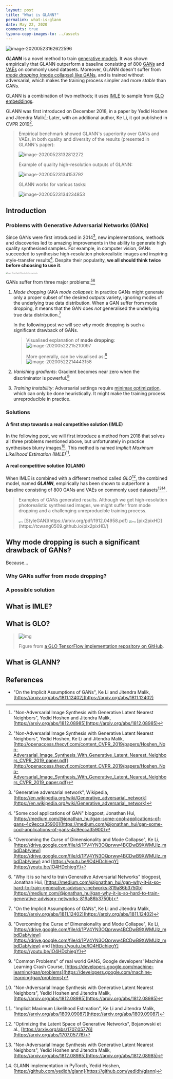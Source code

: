 ```yaml
---
layout: post
title: "What is GLANN?"
permalink: what-is-glann
date: May 22, 2020
comments: true
typora-copy-images-to: ../assets
---
```


![image-20200523162622596](../assets/image-20200523162622596.png)

***GLANN*** is a novel method to train [generative models](https://en.wikipedia.org/wiki/Generative_model). It was shown empirically that GLANN outperform a baseline consisting of 800 [GANs]([https://en.wikipedia.org/wiki/Generative_adversarial_network](https://en.wikipedia.org/wiki/Generative_adversarial_network)) and [VAEs](https://towardsdatascience.com/understanding-variational-autoencoders-vaes-f70510919f73) on commonly used datasets. Moreover, GLANN doesn't suffer from [*mode dropping* (mode collapse) like GANs](#why-mode-dropping-is-such-a-significant-drawback-of-gans), and is trained without adversarial, which makes the training process simpler and more *stable* than GANs. 

GLANN is a combination of two methods; it uses [IMLE](what-is-imle) to sample from [GLO embeddings](what-is-glo).

GLANN was first introduced on December 2018, in a paper by Yedid Hoshen and Jitendra Malik[^9]; Later, with an additional author, Ke Li, it got published in CVPR 2019[^11].

>Empirical benchmark showed GLANN's superiority over GANs and VAEs, in both quality and diversity of the results (presented in GLANN's paper):
>
>![image-20200523132812272](../assets/image-20200523132812272.png)
>
>Example of quality high-resolution outputs of GLANN:
>
>![image-20200523134153792](../assets/image-20200523134153792.png)
>
>GLANN works for various tasks:
>
>![image-20200523134234853](../assets/image-20200523134234853.png)

## Introduction

### Problems with Generative Adversarial Networks (GANs)

Since GANs were first introduced in 2014[^1], new implementations, methods and discoveries led to amazing improvements in the ability to generate high quality synthesised samples. For example, in computer vision, GANs succeeded to synthesise high-resolution photorealistic images and inspiring style-transfer results[^2]. Despite their popularity, **we all should think twice before choosing to use it**.

<img src="../assets/1200px-Achtung.svg.png" alt="Danger - Simple English Wikipedia, the free encyclopedia" style="zoom: 25%;" />

GANs suffer from three major problems:[^3][^4]

1. *Mode dropping* (AKA *mode collapse*): In practice GANs might generate only a proper subset of the desired outputs variety, ignoring modes of the underlying true data distribution. When a GAN suffer from mode dropping, it means that the GAN does *not* generalised the underlying true data distribution.[^5]

   In the following post we will see *why* mode dropping is such a significant drawback of GANs.

   > Visualised explanation of **mode dropping**:
   > ![image-20200522215210097](../assets/image-20200522215210097.png) 
   >
   > More generally, can be visualised as:[^3]
   >![image-20200522214443158](../assets/image-20200522214443158.png)

2. *Vanishing gradients*: Gradient becomes near zero when the discriminator is powerful.[^6]

3. *Training instability*: Adversarial settings require [minimax optimization](https://en.wikipedia.org/wiki/Minimax), which can only be done heuristically. It might make the training process unreproducible in practice.

### Solutions

#### A first step towards a real competitive solution (IMLE)

In the following post, we will first introduce a method from 2018 that solves all three problems mentioned above, but unfortunately in practice synthesises blurry images[^9]. This method is named *Implicit Maximum Likelihood Estimation (IMLE)*[^7].

#### A real competitive solution (GLANN)

When IMLE is combined with a different method called *GLO*[^8], the combined model, named ***GLANN***, empirically has been shown to outperform a baseline consisting of 800 GANs and VAEs on commonly used datasets[^9][^10].

> Examples of GANs generated results. Although we get high-resolution photorealistic synthesised images, we might suffer from mode dropping and a challenging unreproducible training process.
>
> <img src="../assets/0*HEhlpBPhO4i4p4gP.png" alt="img" style="zoom: 33%;" />
> [StyleGAN](https://arxiv.org/pdf/1912.04958.pdf)
> <img src="../assets/1*k0saXyvLxLlvamYFbussUA.gif" alt="img" style="zoom:50%;" />
> [pix2pixHD](https://tcwang0509.github.io/pix2pixHD/)

## Why mode dropping is such a significant drawback of GANs?

Because...

### Why GANs suffer from mode dropping?



### A possible solution



## What is IMLE?



## What is GLO?

>  ![img](../assets/glo.png)
>
> Figure from [a GLO TensorFlow implementation repository on GitHub](https://github.com/clvrai/Generative-Latent-Optimization-Tensorflow).

## What is GLANN?



## References

* "On the Implicit Assumptions of GANs", Ke Li and Jitendra Malik, [https://arxiv.org/abs/1811.12402](https://arxiv.org/abs/1811.12402)

[^1]: "Generative adversarial network", Wikipedia, [https://en.wikipedia.org/wiki/Generative_adversarial_network](https://en.wikipedia.org/wiki/Generative_adversarial_network)
[^2]: "Some cool applications of GAN" blogpost, Jonathan Hui, [https://medium.com/@jonathan_hui/gan-some-cool-applications-of-gans-4c9ecca35900](https://medium.com/@jonathan_hui/gan-some-cool-applications-of-gans-4c9ecca35900)
[^3]: "Overcoming the Curse of Dimensionality and Mode Collapse", Ke Li, [https://drive.google.com/file/d/1PV4YN3OQprww4BCDwB9XWMUIz_mbdDab/view](https://drive.google.com/file/d/1PV4YN3OQprww4BCDwB9XWMUIz_mbdDab/view) and [https://youtu.be/lO4HDchiegY](https://youtu.be/lO4HDchiegY)
[^4]: "Why it is so hard to train Generative Adversarial Networks" blogpost, Jonathan Hui, [https://medium.com/@jonathan_hui/gan-why-it-is-so-hard-to-train-generative-advisory-networks-819a86b3750b](https://medium.com/@jonathan_hui/gan-why-it-is-so-hard-to-train-generative-advisory-networks-819a86b3750b)
[^5]: "On the Implicit Assumptions of GANs", Ke Li and Jitendra Malik, [https://arxiv.org/abs/1811.12402](https://arxiv.org/abs/1811.12402)
[^6]: "Common Problems" of real world GANS, Google developers' Machine Learning Crash Course, [https://developers.google.com/machine-learning/gan/problems](https://developers.google.com/machine-learning/gan/problems)
[^7]: "Implicit Maximum Likelihood Estimation", Ke Li and Jitendra Malik, [https://arxiv.org/abs/1809.09087](https://arxiv.org/abs/1809.09087)
[^8]:"Optimizing the Latent Space of Generative Networks", Bojanowski et al., [https://arxiv.org/abs/1707.05776](https://arxiv.org/abs/1707.05776)
[^9]:"Non-Adversarial Image Synthesis with Generative Latent Nearest Neighbors", Yedid Hoshen and Jitendra Malik, [https://arxiv.org/abs/1812.08985](https://arxiv.org/abs/1812.08985)
[^10]:GLANN implementation in PyTorch, Yedid Hoshen, [https://github.com/yedidh/glann](https://github.com/yedidh/glann)
[^11]: "Non-Adversarial Image Synthesis with Generative Latent Nearest Neighbors", Yedid Hoshen, Ke Li and Jitendra Malik, [http://openaccess.thecvf.com/content_CVPR_2019/papers/Hoshen_Non-Adversarial_Image_Synthesis_With_Generative_Latent_Nearest_Neighbors_CVPR_2019_paper.pdf](http://openaccess.thecvf.com/content_CVPR_2019/papers/Hoshen_Non-Adversarial_Image_Synthesis_With_Generative_Latent_Nearest_Neighbors_CVPR_2019_paper.pdf)